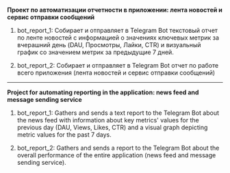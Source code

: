 **Проект по автоматизации отчетности в приложении: лента новостей и сервис отправки сообщений**

1. bot_report_1:
    Собирает и отправляет в Telegram Bot текстовый отчет по ленте новостей с информацией о значениях ключевых метрик за вчерашний день (DAU, Просмотры, Лайки, CTR) и визуальный график со значением метрик за предыдущие 7 дней. 
    
2. bot_report_2:
    Собирает и отправляет в Telegram Bot отчет по работе всего приложения (лента новостей и сервис отправки сообщений)

---

**Project for automating reporting in the application: news feed and message sending service** 

1. bot_report_1: Gathers and sends a text report to the Telegram Bot about the news feed with information about key metrics' values for the previous day (DAU, Views, Likes, CTR) and a visual graph depicting metric values for the past 7 days.

2. bot_report_2: Gathers and sends a report to the Telegram Bot about the overall performance of the entire application (news feed and message sending service).
